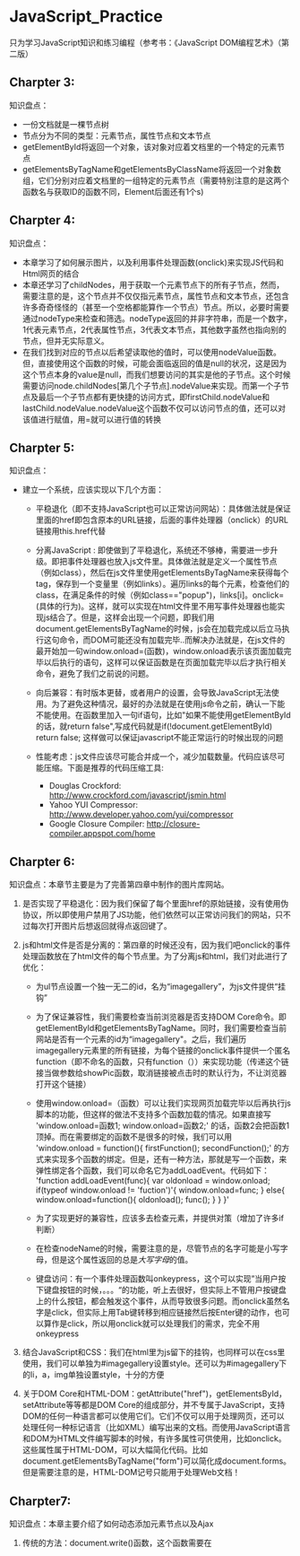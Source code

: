# JavaScript_Practice
只为学习JavaScript知识和练习编程（参考书：《JavaScript DOM编程艺术》（第二版）

## Charpter 3:
知识盘点：
- 一份文档就是一棵节点树
- 节点分为不同的类型：元素节点，属性节点和文本节点
- getElementById将返回一个对象，该对象对应着文档里的一个特定的元素节点
- getElementsByTagName和getElementsByClassName将返回一个对象数组，它们分别对应着文档里的一组特定的元素节点（需要特别注意的是这两个函数名与获取ID的函数不同，Element后面还有1个s)

## Charpter 4:
知识盘点：
- 本章学习了如何展示图片，以及利用事件处理函数(onclick)来实现JS代码和Html网页的结合
- 本章还学习了childNodes，用于获取一个元素节点下的所有子节点，然而，需要注意的是，这个节点并不仅仅指元素节点，属性节点和文本节点，还包含许多奇奇怪怪的（甚至一个空格都能算作一个节点）节点。所以，必要时需要通过nodeType来检查和筛选。nodeType返回的并非字符串，而是一个数字，1代表元素节点，2代表属性节点，3代表文本节点，其他数字虽然也指向别的节点，但并无实际意义。
- 在我们找到对应的节点以后希望读取他的值时，可以使用nodeValue函数。但，直接使用这个函数的时候，可能会面临返回的值是null的状况，这是因为这个节点本身的value是null，而我们想要访问的其实是他的子节点。这个时候需要访问node.childNodes[第几个子节点].nodeValue来实现。而第一个子节点及最后一个子节点都有更快捷的访问方式，即firstChild.nodeValue和lastChild.nodeValue.nodeValue这个函数不仅可以访问节点的值，还可以对该值进行赋值，用=就可以进行值的转换

## Charpter 5:
知识盘点：
- 建立一个系统，应该实现以下几个方面：
    * 平稳退化（即不支持JavaScript也可以正常访问网站）：具体做法就是保证<a>里面的href即包含原本的URL链接，后面的事件处理器（onclick）的URL链接用this.href代替

    * 分离JavaScript : 即使做到了平稳退化，系统还不够棒，需要进一步升级。即把事件处理器也放入js文件里。具体做法就是定义一个属性节点（例如class），然后在js文件里使用getElementsByTagName来获得每个tag，保存到一个变量里（例如links）。遍历links的每个元素，检查他们的class，在满足条件的时候（例如class=="popup")，links[i]。onclick= (具体的行为)。这样，就可以实现在html文件里不用写事件处理器也能实现js结合了。但是，这样会出现一个问题，即我们用document.getElementsByTagName的时候，js会在加载完成以后立马执行这句命令，而DOM可能还没有加载完毕..而解决办法就是，在js文件的最开始加一句window.onload=(函数)，window.onload表示该页面加载完毕以后执行的语句，这样可以保证函数是在页面加载完毕以后才执行相关命令，避免了我们之前说的问题。

    * 向后兼容：有时版本更替，或者用户的设置，会导致JavaScript无法使用。为了避免这种情况，最好的办法就是在使用js命令之前，确认一下能不能使用。在函数里加入一句if语句，比如"如果不能使用getElementById的话，就return false",写成代码就是if(!document.getElementById) return false; 这样做可以保证javascript不能正常运行的时候出现的问题

    * 性能考虑：js文件应该尽可能合并成一个，减少加载数量。代码应该尽可能压缩。下面是推荐的代码压缩工具:
        - Douglas Crockford: <http://www.crockford.com/javascript/jsmin.html>
        - Yahoo YUI Compressor: <http://www.developer.yahoo.com/yui/compressor>
        - Google Closure Compiler: <http://closure-compiler.appspot.com/home>

## Charpter 6:
知识盘点：本章节主要是为了完善第四章中制作的图片库网站。
1. 是否实现了平稳退化：因为我们保留了每个<a>里面href的原始链接，没有使用伪协议，所以即使用户禁用了JS功能，他们依然可以正常访问我们的网站，只不过每次打开图片后想返回就得点返回键了。
2. js和html文件是否是分离的：第四章的时候还没有，因为我们吧onclick的事件处理函数放在了html文件的每个<a>节点里。为了分离js和html，我们对此进行了优化：
    * 为ul节点设置一个独一无二的id，名为“imagegallery”，为js文件提供“挂钩”
    * 为了保证兼容性，我们需要检查当前浏览器是否支持DOM Core命令。即getElementById和getElementsByTagName。同时，我们需要检查当前网站是否有一个元素的id为“imagegallery"。之后，我们遍历imagegallery元素里的所有链接，为每个链接的onclick事件提供一个匿名function（即不命名的函数，只有function（））来实现功能（传递这个链接当做参数给showPic函数，取消链接被点击时的默认行为，不让浏览器打开这个链接）
    * 使用window.onload=（函数）可以让我们实现网页加载完毕以后再执行js脚本的功能，但这样的做法不支持多个函数加载的情况。如果直接写
    'window.onload=函数1;
     window.onload=函数2;'
    的话，函数2会把函数1顶掉。而在需要绑定的函数不是很多的时候，我们可以用
    'window.onload = function(){
     firstFunction();
     secondFunction();'
    的方式来实现多个函数的绑定。但是，还有一种方法，那就是写一个函数，来弹性绑定各个函数，我们可以命名它为addLoadEvent。代码如下：
'function addLoadEvent(func){
var oldonload = window.onload;
  if(typeof window.onload != \'fuction\')'{
    window.onload=func;
  }
  else{
	window.onload=function(){
	oldonload();
	func();
    }
  }
}'

    * 为了实现更好的兼容性，应该多去检查元素，并提供对策（增加了许多if判断）
    * 在检查nodeName的时候，需要注意的是，尽管节点的名字可能是小写字母，但是这个属性返回的总是*大写字母*的值。
    * 键盘访问：有一个事件处理函数叫onkeypress，这个可以实现”当用户按下键盘按钮的时候，。。。“的功能，听上去很好，但实际上不管用户按键盘上的什么按钮，都会触发这个事件，从而导致很多问题。而onclick虽然名字是click，但实际上用Tab键转移到相应链接然后按Enter键的动作，也可以算作是click，所以用onclick就可以处理我们的需求，完全不用onkeypress

3. 结合JavaScript和CSS：我们在html里为js留下的挂钩，也同样可以在css里使用，我们可以单独为#imagegallery设置style。还可以为#imagegallery下的li，a，img单独设置style，十分的方便

4. 关于DOM Core和HTML-DOM：getAttribute("href")，getElementsById，setAttribute等等都是DOM Core的组成部分，并不专属于JavaScript，支持DOM的任何一种语言都可以使用它们。它们不仅可以用于处理网页，还可以处理任何一种标记语言（比如XML）编写出来的文档。而使用JavaScript语言和DOM为HTML文件编写脚本的时候，有许多属性可供使用，比如onclick。这些属性属于HTML-DOM，可以大幅简化代码。比如document.getElementsByTagName("form")可以简化成document.forms。但是需要注意的是，HTML-DOM记号只能用于处理Web文档！

## Charpter7:
知识盘点：本章主要介绍了如何动态添加元素节点以及Ajax
1. 传统的方法：document.write()函数，这个函数需要在<script>节点里执行。但是这违反了“行为应该与表现分离”的原则，即使把这句命令转移到js文件中，依然要面对"需要把想插入的语句放入script节点中才能执行"的问题。例如，当我们想实现插入'<p>This text is inserted</p>'的时候，编写了一个函数InsertText（text）的情况下，依然需要在script里执行例如InsertText("This text is inserted")。。另外，插入文本<p>很可能会被误认为是<p>标签，这是不被script允许的。

2. innerHTML:几乎所有浏览器都支持这个属性（通过<div></div>标签来使用）。以<div id="testdiv"><p>This is <em>my</em> content</p></div>来举例，id为"testdiv"的div标记下有一个p标记，而p标记下又有2个文本节点和1个em标记，em标记下又有1个文本节点的结构。而从innerHTML属性的角度来看，testdiv.innerHTML只有一个值为<p>This is <em>my</em> content</p>的字符串。想要访问其中具体的节点，就需要使用DOM提供的标准函数（getElementById等等），而innerHTML则更像是一个大锤子，涵盖一切。我们可以对innerHTML进行直接赋值，这种情况下，不论innerHTML之前又什么样的内容，他都会被覆盖掉。需要注意的是，innerHTML属性也是HTML的专有属性，不能用于任何其他标记语言文档。

3. DOM方法：使用getElementById和getElementsByTagName等方法把关于文档结构和内容的信息检索出来后再进行修改的话，可以做到更加细腻的调整。
- DOM提供了创建新元素的命令：document.createElement(nodeName)。
- 在创建新的元素以后，我们需要把它插入到HTML文档中，这时候就需要另一个函数：parentNode.appendChild(child)。这个函数可以将新创建的元素添加到parent节点里。例如：document.getElementById("testId").appendChild(child)。
- 在我们创建了p节点以后，需要向里面添加内容，DOM提供了创建文本节点的函数：document.createTextNode(text)。例如：document.createTextNode("HelloWorld")，创建完成以后，我们用appendChild函数将文本节点插入到p节点下面

4. 优化图片库：在之前，我们实现了HTML和JS代码的平稳退化，但依然留下了一段只为showPic脚本服务的代码，即placeholder。所以，我们可以把这部分代码利用动态创建的方式代替掉，实现更好的退化设计（参见function perparePlaceholder()). 我们固然可以使用appendChild的方法添加元素，但我们也有会遇到“想把元素插入到指定的位置，如XX之前，或XX之后”的诉求。这里可以使用insertBefore函数：parentElement.insertBefore(newElement,targetElement)。我们不需要知道targetElement的parentNode是什么，可以直接使用targetElement.parentNode来访问parent节点。但是很遗憾，DOM并没有提供insertAfter的方法，所以只能我们自己编写了

5. Ajax: 异步加载页面技术，可以让用户更流畅地浏览页面，用刷新加载一小部分页面内容代替重新加载整个页面的方法提高用户体验。其中用到的核心对象就是XMLHttpRequest对象。我们可以通过var request = new XMLHttpRequest(); 的方式创建这个对象，并进行信息交互操作。其中常用的函数就是open，而open下又有GET，PUSH，SEND等多个参数命令。本代码由于是在Chrome上执行的，所以并没有达到书中的效果，因为Chrome禁止对本地文件的访问。但依然要说的是，Ajax可以带来许多好处，但Ajax可以实现的应用，也一定可以通过非Ajax技术来实现，很多站点使用AJax技术并明确要求必须启用JavaScript才能正常访问网站，教科书作者并不赞同这个观点。如果从一开始就以Ajax为起点，那么日后确实很难把Ajax从成品中剥离，在提供一个不适用Ajax的版本，但是如果一开始我们就是基于老式的页面刷新机制构建的，那么可以在既有的基础上，用Ajax拦住发送到服务器的请求，并把请求转交给XMLHttpRequest对象来处理，这样Ajax就可以扮演一个常规站点之上的层了。Ajax依赖的是服务器的处理，而非用户本地的处理，即使没有启用JavaScript，用户的体验也只是”更慢“而已，对服务的内容本身没有影响

## Chapter 8:
知识盘点：本章主要讲了几个常用的脚本：缩略词列表，快捷键列表，添加文献链接
- 利用DOM自带的检索函数来搜集每个页面的目标元素，然后利用动态添加的方法，将这些信息可视化

## Chapter 9:
知识盘点：本章主要讲了如何通过CSS和DOM的方式修改页面的Layout。
1. 页面可以分为三层：结构层，表示层，行为层。虽然我们主张在设计的时候用HTML搭建结构，CSS设置呈现效果，DOM脚本实现文档行为，但这三个技术之间存在着一些潜在的重叠区域，比如createElement，appendChild。而CSS里也有:hover, :focu这样的伪类允许我们根据用户句法事件来改变元素的呈现效果：
    - 结构层（Structural Layer）是由HTML或者XHTML之类的标记语言负责创建，标签（tag）则是对页面内容的语义含义进行描述，例如<p>标签表达了这样一种语义：“这是一个文本段”，但这些标签并不包含任何关于内容如何显示的信息
    - 表示层（Presentation Layer）由CSS负责完成，CSS描述页面应该如何呈现
    - 行为层（Behavior Layer）负责内容应该如何响应事件这个问题，主要由JavaScript和DOM负责，但我们主张平稳退化，分离页面和JS

2. Style属性：文档中的每个元素都是一个对象，而每个对象又有各种各样的属性，一些属性可以告诉我们元素在节点树上的位置信息，比如parentNode，nextSibling，previousSibling，childNodes，firstChild，lastChild这些属性，就告诉了我们文档中各节点之间的关系信息。而其他一些属性（比如nodeType和nodeName属性）包含元素本身的信息，比如说对某个元素的nodeName属性进行的查询将返回一个诸如"p"之类的字符串。除此以外，文档的每个元素节点还都有一个属性：style。
    - style属性包含着元素的样式，查询这个属性将返回一个对象而不是一个简单的字符串，样式都存放在这个style对象的属性里：element.style.property
    - 通过element.style.color即可获得这个element的颜色，但是如果我们使用CSS来设置显示效果，就不能通过这个方法来获取该元素的信息。。
    - 除了查询，我们还可以对style进行赋值，从而改变其内容（DOM）

3. 使用CSS声明样式的具体做法：
    - 标签元素(例如p)： p{font-size：1em;}
    - 为特定class属性的所有元素统一声明：.fineprint{font-size:.8em;}
    - 为独一无二的id属性的元素单独声明：#intro{font-size:1.2em;}
    - 为有类似属性的过个元素声明：input[type*="text"]{font-size:1.2em};
    - 在现代浏览器中，设置可以根据元素的位置声明样式：p:first-of-type{font-size:2em;}，CSS2，3里面提供了许多根据位置设定显示方式的方法，但并非每个浏览器都支持...在那之前，我们可以使用DOM的方法来解决这个问题

4. 根据某一条件重复设置内容的做法：比起CSS，使用JavaScript来处理重复性任务要方便的多(参见stripeTables())

5. 使用伪类来处理事件，比如a:hover{color：#c60}，即可在用户把鼠标悬停在a（超链接）上的时候，改变链接的颜色。但是由于不同浏览器对CSS伪类的支持很不完整，所以使用DOM来改变HTML元素的样式更符合实际（参见highlightRows())

6. 那么什么时候该用CSS，什么时候用DOM呢？如果想改变某个元素的呈现效果，使用CSS。如果想改变某个元素的行为，使用DOM。如果你想根据某个元素的行为去改变它的呈现效果，那么请运用你的智慧，在这个问题上没有标准答案...

7. className属性：与其使用DOM直接改变某个元素的样式，不如通过JS代码更新这个元素的class属性，然后再CSS里通过对class进行统一的设置。我们可以通过elem.setAttribute("class","intro")来改变元素的class属性，也可以使用element.className="..."的方式对class属性进行赋值。但是这个方法有个不足之处，那就是它不是追加，而是替换掉原来的class。为了不覆盖掉之前的class内容，我们可以用elem.className+="..."的方式进行追加。但是假如这个元素原本没有class呢？所以需要进行判定，如果class为null，则直接赋值，如果不为null，那就追加（参见addClass)

## Charpter10
知识盘点：本章主要讲的是如何通过setTimeout函数实现“动画”（即移动元素的位置）效果。
1. 每一个元素都有自己的style属性，而style里又包含了position, left, right, top, bottom几个属性。
    - position属性的合法值有四个，static,fixed,relative,和absolute。
        - static是position属性的默认值，意思是有关元素将按照他们在标记里出现的先后顺序出现在浏览器窗口里
        - relative的含义与static相似，区别是position属性等于relative的元素还可以从文档的正常显示循序里脱离出来
        - 使用absolute可以让我们将这个元素摆放到容纳它的"容器"的任何位置，这个容器要么是文档本身，要么就是一个有着fixed或者absolute属性的父元素。这个元素在原始表及里出现的位置与他的显示位置五官，因为它的显示位置由top,left,right,和bottom等属性决定。我们可以使用像素或者百分比作为单位设置这些属性的值。
    - left意味着“把这个元素放在距离文档左边界特定的距离的位置”，因此left和right可能会存在冲突，应该只使用其中的一个（要么规定左边，要么规定右边），而top和bottom也是如此

2. 想要实现"一段时间以后再执行XXX函数"的时候，就需要使用setTimeout函数。
    - 这个函数有两个参数，函数名"function"和间隔interval。其中间隔interval是以毫秒为单位的，所以“5秒以后执行a函数”应该是setTimeout(a,5000)
    - 通过把setTimeout赋值给一个变量，例如movement=setTimeout(a,5000);，让我们可以在这5秒的时间里随时使用clearTimeout(movement)来取消这个执行。注意，movement没有加var，因此它是个全局变量，在函数之外的地方，我们也依然可以通过movement来取消动作。

3. 我们可以通过style.left和style.top来获取元素的位置，然而，这几个属性返回的不是数字，而是string字符串。因此我们需要使用praseInt函数。praseInt（string）可以提取string里面的数字，并返回一个整数。当我们需要返回一个浮点数的时候，我们可以使用praseFloat(string)。*需要注意的是，在我们计算完元素的位置并返还给left和top的时候，需要再把它们转换成string，并加上单位，例子中使用的是px*。通过计算和操作元素的位置，我们可以实现更加圆滑的动画，而非一瞬间跳过去。（参见moveMessage)

4. 然而，moveMessage里面移动的元素，位置，间隔都是固定的，因此我们需要把它们抽象画，使我们随时可以改变任何元素到任意位置（参见moveElement)

5. 示例：根据用户鼠标悬停的位置，展示预览图（list.html和prepareSlideshow)。此处出现的问题是，因为我们使用的movement是全局变量，没有用clearTimeout对动作进行取消，所以在我们鼠标快速移动的时候，moveElement都会被执行，会出现同时向左和向右移动图片的"拔河"现象...
    - 问题一：如果还没有设置movement变量之前就执行这句话，我们就会或多一个错误。
    - 问题二：如果使用var movement，clearTimeout函数就无法正常工作，因为clearTimeout的上下文里不存在局部变量movement。
    - 因此，我们既不能使用全局变量，也不能使用局部变量，而是需要一个介乎其中的东西，那就是“只属于这个元素的属性”。至今为止，我们都是使用DOM自己提供的属性，而DOM其实也提供了用户自定义属性的方法。只要我们使用elem.movement = setTimeout(a,5000).元素elem就会拥有一个全新的属性"movement"，且只与elem有关。而在我们进行坐标计算之前，先看看这个元素有没有movement，如果有，那就clearTimeout清理掉再执行下面的语句，如果没有，那就正常执行语句。这样就可以解决多次触发moveElement函数的冲突问题

6. 虽然我们可以让元素一点点的移动，但是在实际环境下，这种操作很缓慢且不够"流畅"。所以，我们可以通过计算元素的现有位置与目标位置的距离，如果离得很远则快速移动。这里的例子使用的是,dist = (final_x - xpos)/10。也就是说，元素会想目的地移动十分之一的距离，如果相差500，那就移动50，如果相差100，那就移动10。但是问题是，如果距离小于10了，那dist就会变成0，元素会停滞不前。为了解决这个问题，我们可以使用Math里的几个函数。
    - Math.ceil(number)会返回一个不小于number的最小整数（比如，number=10.1，则函数会返回11）
    - Math.floor(number)会返回一个不大于number的最大整数 （比如，number=10.1，则函数会返回10）
    - Math.round(number)会返回一个四舍五入的整数。

    而在这里，我们需要使用的是ceil函数，这样在距离小于10的时候，它依然能保证元素以1px的速度向目标移动，直到距离为0
